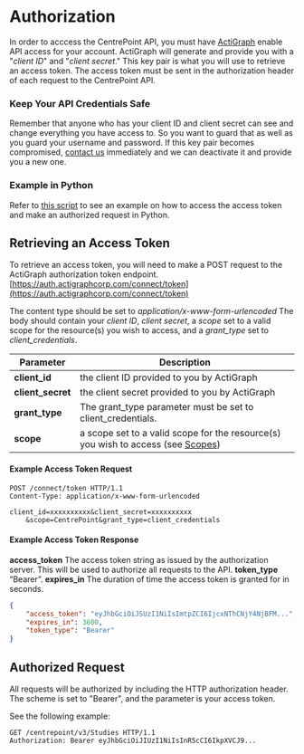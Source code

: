 # Authorization

In order to acccess the CentrePoint API, you must have [ActiGraph](http://www.actigraphcorp.com/support/contact-support/) enable API access for your account. ActiGraph will generate and provide you with a "*client ID*" and "*client secret*."  This key pair is what you will use to retrieve an access token. The access token must be sent in the authorization header of each request to the CentrePoint API.

### Keep Your API Credentials Safe

Remember that anyone who has your client ID and client secret can see and change everything you have access to. So you want to guard that as well as you guard your username and password.  If this key pair becomes compromised, [contact us](http://www.actigraphcorp.com/support/contact-support/) immediately and we can deactivate it and provide you a new one.

### Example in Python

Refer to [this script](./python_example.py) to see an example on how to access the access token and make an authorized request in Python. 

## Retrieving an Access Token

To retrieve an access token, you will need to make a POST request to the ActiGraph authorization token endpoint. [https://auth.actigraphcorp.com/connect/token](https://auth.actigraphcorp.com/connect/token)

The content type should be set to *application/x-www-form-urlencoded*
The body should contain your *client ID*, *client secret*, a *scope* set to a valid scope for the resource(s) you wish to access, and a *grant_type* set to *client_credentials*.

|Parameter|Description|
|---------|-----------|
|**client_id**|the client ID provided to you by ActiGraph|
|**client_secret**|the client secret provided to you by ActiGraph|
|**grant_type**|The grant_type parameter must be set to client_credentials.|
|**scope**|a scope set to a valid scope for the resource(s) you wish to access (see [Scopes](scopes.md))|

#### Example Access Token Request

```http
POST /connect/token HTTP/1.1
Content-Type: application/x-www-form-urlencoded

client_id=xxxxxxxxxx&client_secret=xxxxxxxxxx
    &scope=CentrePoint&grant_type=client_credentials
```

#### Example Access Token Response

**access_token** The access token string as issued by the authorization server. This will be used to authorize all requests to the API.
**token_type** “Bearer”.
**expires_in** The duration of time the access token is granted for in seconds.

```json
{
    "access_token": "eyJhbGciOiJSUzI1NiIsImtpZCI6IjcxNThCNjY4NjBFM...",
    "expires_in": 3600,
    "token_type": "Bearer"
}
```

## Authorized Request

All requests will be authorized by including the HTTP authorization header.  The scheme is set to "Bearer", and the parameter is your access token.

See the following example:

```http
GET /centrepoint/v3/Studies HTTP/1.1
Authorization: Bearer eyJhbGciOiJIUzI1NiIsInR5cCI6IkpXVCJ9...
```
